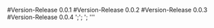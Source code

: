 #Version-Release 0.0.1
#Version-Release 0.0.2
#Version-Release 0.0.3
#Version-Release 0.0.4 ';';
';
'''
